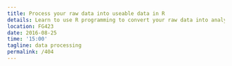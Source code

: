 ```yaml
---
title: Process your raw data into useable data in R
details: Learn to use R programming to convert your raw data into analyzable data!
location: FG423
date: 2016-08-25
time: '15:00'
tagline: data processing
permalink: /404
---
```


